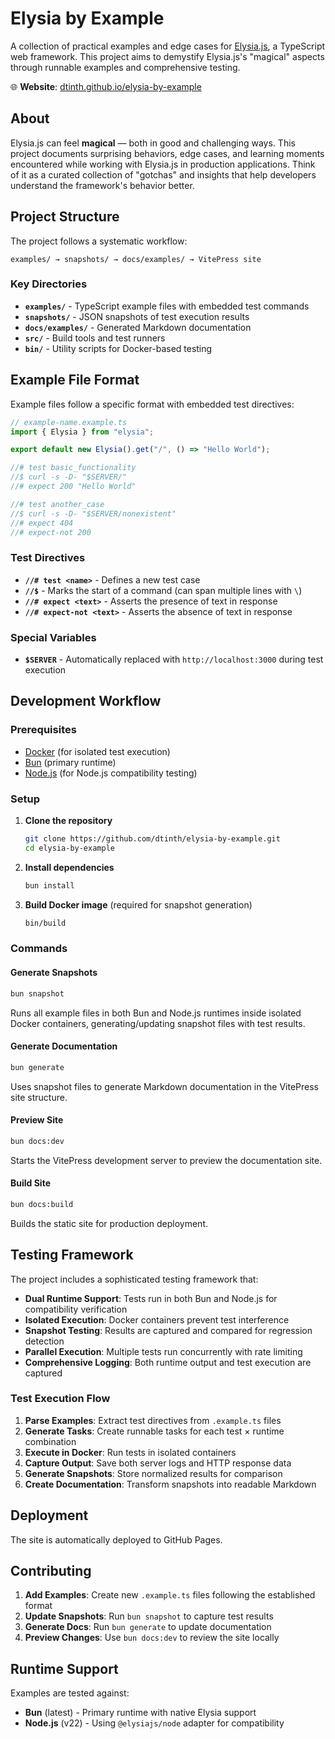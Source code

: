 # Elysia by Example

A collection of practical examples and edge cases for [Elysia.js](https://elysiajs.com), a TypeScript web framework. This project aims to demystify Elysia.js's "magical" aspects through runnable examples and comprehensive testing.

🌐 **Website**: [dtinth.github.io/elysia-by-example](https://dtinth.github.io/elysia-by-example)

## About

Elysia.js can feel **magical** — both in good and challenging ways. This project documents surprising behaviors, edge cases, and learning moments encountered while working with Elysia.js in production applications. Think of it as a curated collection of "gotchas" and insights that help developers understand the framework's behavior better.

## Project Structure

The project follows a systematic workflow:

```
examples/ → snapshots/ → docs/examples/ → VitePress site
```

### Key Directories

- **`examples/`** - TypeScript example files with embedded test commands
- **`snapshots/`** - JSON snapshots of test execution results
- **`docs/examples/`** - Generated Markdown documentation
- **`src/`** - Build tools and test runners
- **`bin/`** - Utility scripts for Docker-based testing

## Example File Format

Example files follow a specific format with embedded test directives:

```typescript
// example-name.example.ts
import { Elysia } from "elysia";

export default new Elysia().get("/", () => "Hello World");

//# test basic_functionality
//$ curl -s -D- "$SERVER/"
//# expect 200 "Hello World"

//# test another_case
//$ curl -s -D- "$SERVER/nonexistent"
//# expect 404
//# expect-not 200
```

### Test Directives

- **`//# test <name>`** - Defines a new test case
- **`//$`** - Marks the start of a command (can span multiple lines with `\`)
- **`//# expect <text>`** - Asserts the presence of text in response
- **`//# expect-not <text>`** - Asserts the absence of text in response

### Special Variables

- **`$SERVER`** - Automatically replaced with `http://localhost:3000` during test execution

## Development Workflow

### Prerequisites

- [Docker](https://www.docker.com/) (for isolated test execution)
- [Bun](https://bun.sh/) (primary runtime)
- [Node.js](https://nodejs.org/) (for Node.js compatibility testing)

### Setup

1. **Clone the repository**

   ```bash
   git clone https://github.com/dtinth/elysia-by-example.git
   cd elysia-by-example
   ```

2. **Install dependencies**

   ```bash
   bun install
   ```

3. **Build Docker image** (required for snapshot generation)
   ```bash
   bin/build
   ```

### Commands

#### Generate Snapshots

```bash
bun snapshot
```

Runs all example files in both Bun and Node.js runtimes inside isolated Docker containers, generating/updating snapshot files with test results.

#### Generate Documentation

```bash
bun generate
```

Uses snapshot files to generate Markdown documentation in the VitePress site structure.

#### Preview Site

```bash
bun docs:dev
```

Starts the VitePress development server to preview the documentation site.

#### Build Site

```bash
bun docs:build
```

Builds the static site for production deployment.

## Testing Framework

The project includes a sophisticated testing framework that:

- **Dual Runtime Support**: Tests run in both Bun and Node.js for compatibility verification
- **Isolated Execution**: Docker containers prevent test interference
- **Snapshot Testing**: Results are captured and compared for regression detection
- **Parallel Execution**: Multiple tests run concurrently with rate limiting
- **Comprehensive Logging**: Both runtime output and test execution are captured

### Test Execution Flow

1. **Parse Examples**: Extract test directives from `.example.ts` files
2. **Generate Tasks**: Create runnable tasks for each test × runtime combination
3. **Execute in Docker**: Run tests in isolated containers
4. **Capture Output**: Save both server logs and HTTP response data
5. **Generate Snapshots**: Store normalized results for comparison
6. **Create Documentation**: Transform snapshots into readable Markdown

## Deployment

The site is automatically deployed to GitHub Pages.

## Contributing

1. **Add Examples**: Create new `.example.ts` files following the established format
2. **Update Snapshots**: Run `bun snapshot` to capture test results
3. **Generate Docs**: Run `bun generate` to update documentation
4. **Preview Changes**: Use `bun docs:dev` to review the site locally

## Runtime Support

Examples are tested against:

- **Bun** (latest) - Primary runtime with native Elysia support
- **Node.js** (v22) - Using `@elysiajs/node` adapter for compatibility
